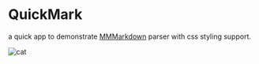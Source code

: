 QuickMark
=========

a quick app to demonstrate [MMMarkdown](https://github.com/mdiep/MMMarkdown) parser with css styling support.

![cat](https://f.cloud.github.com/assets/1097578/425167/f9e45fa2-ada6-11e2-9adc-719bfeddc59a.png)
